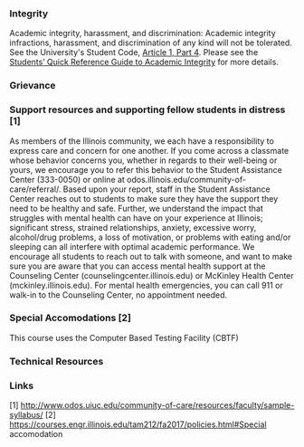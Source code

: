 ### Integrity

Academic integrity, harassment, and discrimination: Academic integrity infractions,
harassment, and discrimination of any kind will not be tolerated. See the 
University's Student Code, [Article 1, Part 4](http://studentcode.illinois.edu/article1_part4_1-401.html).  Please see the [Students’ Quick Reference Guide to Academic Integrity](https://provost.illinois.edu/policies/policies/academic-integrity/students-quick-reference-guide-to-academic-integrity/) for more details.

### Grievance

### Support resources and supporting fellow students in distress [1]

As members of the Illinois community, we each have a responsibility to express
care and concern for one another.  If you come across a classmate whose
behavior concerns you, whether in regards to their well-being or yours, we
encourage you to refer this behavior to the Student Assistance Center
(333-0050) or online at odos.illinois.edu/community-of-care/referral/. Based
upon your report, staff in the Student Assistance Center reaches out to
students to make sure they have the support they need to be healthy and safe.
Further, we understand the impact that struggles with mental health can have on
your experience at Illinois; significant stress, strained relationships,
anxiety, excessive worry, alcohol/drug problems, a loss of motivation, or
problems with eating and/or sleeping can all interfere with optimal academic
performance. We encourage all students to reach out to talk with someone, and
want to make sure you are aware that you can access mental health support at
the Counseling Center (counselingcenter.illinois.edu) or McKinley Health Center
(mckinley.illinois.edu). For mental health emergencies, you can call 911 or
walk-in to the Counseling Center, no appointment needed.

### Special Accomodations [2]

This course uses the Computer Based Testing Facility (CBTF)

### Technical Resources

### Links

[1] http://www.odos.uiuc.edu/community-of-care/resources/faculty/sample-syllabus/
[2] https://courses.engr.illinois.edu/tam212/fa2017/policies.html#Special accomodation
